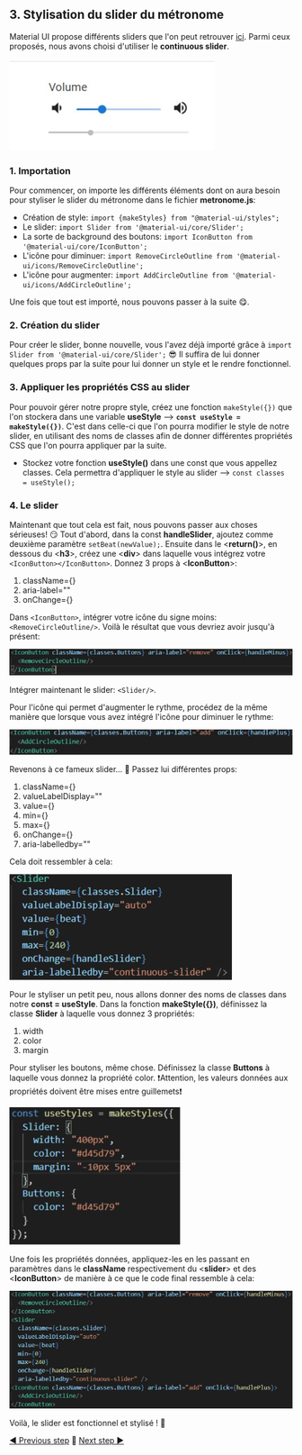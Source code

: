 ## 3. Stylisation du slider du métronome

Material UI propose différents sliders que l'on peut retrouver [ici](https://material-ui.com/components/slider/). Parmi ceux proposés, nous avons choisi d'utiliser le **continuous slider**.

![Continuous slider](src/assets/continuous_slider.jpg)

### 1. Importation

Pour commencer, on importe les différents éléments dont on aura besoin pour styliser le slider du métronome dans le fichier **metronome.js**:

- Création de style: `import {makeStyles} from "@material-ui/styles";`
- Le slider: `import Slider from '@material-ui/core/Slider';`
- La sorte de background des boutons: `import IconButton from '@material-ui/core/IconButton';`
- L'icône pour diminuer: `import RemoveCircleOutline from '@material-ui/icons/RemoveCircleOutline';`
- L'icône pour augmenter: `import AddCircleOutline from '@material-ui/icons/AddCircleOutline';`

Une fois que tout est importé, nous pouvons passer à la suite 😋.

### 2. Création du slider

Pour créer le slider, bonne nouvelle, vous l'avez déjà importé grâce à `import Slider from '@material-ui/core/Slider';` 😎
Il suffira de lui donner quelques props par la suite pour lui donner un style et le rendre fonctionnel.

### 3. Appliquer les propriétés CSS au slider

Pour pouvoir gérer notre propre style, créez une fonction `makeStyle({})` que l'on stockera dans une variable **useStyle** --> **`const useStyle = makeStyle({})`**. C'est dans celle-ci que l'on pourra modifier le style de notre slider, en utilisant des noms de classes afin de donner différentes propriétés CSS que l'on pourra appliquer par la suite.

- Stockez votre fonction **useStyle()** dans une const que vous appellez classes. Cela permettra d'appliquer le style au slider --> `const classes = useStyle();`

### 4. Le slider

Maintenant que tout cela est fait, nous pouvons passer aux choses sérieuses! 😏
Tout d'abord, dans la const **handleSlider**, ajoutez comme deuxième paramètre `setBeat(newValue);`.
Ensuite dans le <**return()**>, en dessous du <**h3**>, créez une <**div**> dans laquelle vous intégrez votre `<IconButton></IconButton>`. Donnez 3 props à <**IconButton**>:

1. className={}
2. aria-label=""
3. onChange={}

Dans `<IconButton>`, intégrer votre icône du signe moins: `<RemoveCircleOutline/>`.
Voilà le résultat que vous devriez avoir jusqu'à présent:

![IconsButtons](src/assets/code_IconsButtons_remove.jpg)

Intégrer maintenant le slider: `<Slider/>`.

Pour l'icône qui permet d'augmenter le rythme, procédez de la même manière que lorsque vous avez intégré l'icône pour diminuer le rythme:

![IconsButtons](src/assets/code_IconsButtons_add.jpg)

Revenons à ce fameux slider... 🤯
Passez lui différentes props:

1. className={}
2. valueLabelDisplay=""
3. value={}
4. min={}
5. max={}
6. onChange={}
7. aria-labelledby=""

Cela doit ressembler à cela:

![Code slider](src/assets/code_slider_props.jpg)

Pour le styliser un petit peu, nous allons donner des noms de classes dans notre **const = useStyle**. Dans la fonction **makeStyle({})**, définissez la classe **Slider** à laquelle vous donnez 3 propriétés:

1. width
2. color
3. margin

Pour styliser les boutons, même chose. Définissez la classe **Buttons** à laquelle vous donnez la propriété color.
❗Attention, les valeurs données aux propriétés doivent être mises entre guillemets❗

![Style](src/assets/code_style.jpg)

Une fois les propriétés données, appliquez-les en les passant en paramètres dans le **className** respectivement du <**slider**> et des <**IconButton**> de manière à ce que le code final ressemble à cela:

![Code Slider](src/assets/final_code.jpg)

Voilà, le slider est fonctionnel et stylisé ! 🤩

[◀ Previous step](app.md) 🤨 [Next step ▶](systemspec.md)
